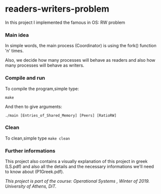 # readers-writers-problem
In this project I implemented the famous in OS: RW problem 

### Main idea

In simple words, the main process (Coordinator) is using the fork() function 'n' times.

Also, we decide how many processes will behave as readers and also how many processes will behave as writers.

### Compile and run

To compile the program,simple type:

```make```

And then to give arguments:

``` ./main [Entries_of_Shared_Memory] [Peers] [RatioRW] ```

### Clean

To clean,simple type ``` make clean ```


### Further informations


This project also contains a visually explanation of this project in greek (LS.pdf) and also all the details and the necessary informations we'll need to know about (P1Greek.pdf).

*This project is part of the course: Operational Systems , Winter of 2019. University of Athens, DiT.*

